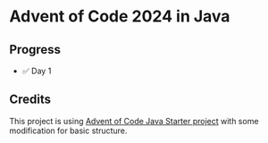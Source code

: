 # Advent of Code 2024 in Java

## Progress
- ✅ Day 1

## Credits
This project is using [Advent of Code Java Starter project](https://github.com/dave-burke/advent-of-code-java-starter) with some modification for basic structure.